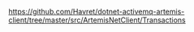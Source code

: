 https://github.com/Havret/dotnet-activemq-artemis-client/tree/master/src/ArtemisNetClient/Transactions
